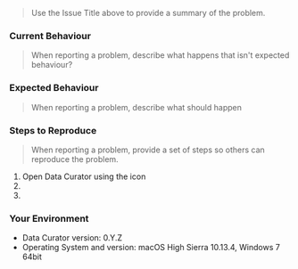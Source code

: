 > Use the Issue Title above to provide a summary of the problem.

### Current Behaviour
> When reporting a problem, describe what happens that isn't expected behaviour?

### Expected Behaviour
> When reporting a problem, describe what should happen

### Steps to Reproduce
> When reporting a problem, provide a set of steps so others can reproduce the problem.

1. Open Data Curator using the icon
2.
3.

### Your Environment

* Data Curator version: 0.Y.Z
* Operating System and version: macOS High Sierra 10.13.4, Windows 7 64bit
